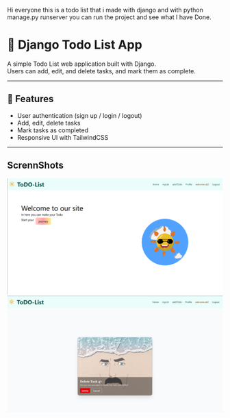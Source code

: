 Hi everyone this is a todo list that i made with django and with python manage.py runserver you can run the project and see what I have Done.
# 📝 Django Todo List App

A simple Todo List web application built with Django.  
Users can add, edit, and delete tasks, and mark them as complete.

---

## 🚀 Features
- User authentication (sign up / login / logout)
- Add, edit, delete tasks
- Mark tasks as completed
- Responsive UI with TailwindCSS

---

## ScrennShots

![Homepage](screenshots/mytodosite.png)
![delete](screenshots/delete-part.png)
